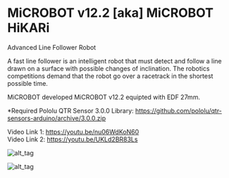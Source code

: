 # MiCROBOT v12.2 [aka] MiCROBOT HiKARi
Advanced Line Follower Robot

A fast line follower is an intelligent robot that must detect
and follow a line drawn on a surface with possible changes of inclination.
The robotics competitions demand that the robot go over a racetrack
in the shortest possible time. 

MiCROBOT developed MiCROBOT v12.2 equipted with EDF 27mm.

*Required Pololu QTR Sensor 3.0.0 Library:
https://github.com/pololu/qtr-sensors-arduino/archive/3.0.0.zip

Video Link 1: https://youtu.be/nu06WdKoN60 <br>
Video Link 2: https://youtu.be/UKLd2BR83Ls

![alt_tag](https://raw.githubusercontent.com/julkifli/microbot_v12.2/master/images/DIAGRAM-MICROBOT-V12.2-small.jpg)

![alt_tag](https://raw.githubusercontent.com/julkifli/microbot_v12.2/master/images/microbot3.jpg)
